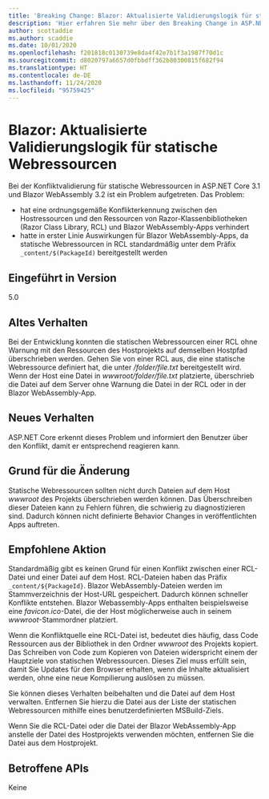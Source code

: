 ```yaml
---
title: 'Breaking Change: Blazor: Aktualisierte Validierungslogik für statische Webressourcen'
description: 'Hier erfahren Sie mehr über den Breaking Change in ASP.NET Core 5.0 mit dem Titel „Blazor: Aktualisierte Validierungslogik für statische Webressourcen'
author: scottaddie
ms.author: scaddie
ms.date: 10/01/2020
ms.openlocfilehash: f201818c0130739e8da4f42e7b1f3a1987f70d1c
ms.sourcegitcommit: d8020797a6657d0fbbdff362b80300815f682f94
ms.translationtype: HT
ms.contentlocale: de-DE
ms.lasthandoff: 11/24/2020
ms.locfileid: "95759425"
---
```

# <a name="blazor-updated-validation-logic-for-static-web-assets"></a>Blazor: Aktualisierte Validierungslogik für statische Webressourcen

Bei der Konfliktvalidierung für statische Webressourcen in ASP.NET Core 3.1 und Blazor WebAssembly 3.2 ist ein Problem aufgetreten. Das Problem:

* hat eine ordnungsgemäße Konflikterkennung zwischen den Hostressourcen und den Ressourcen von Razor-Klassenbibliotheken (Razor Class Library, RCL) und Blazor WebAssembly-Apps verhindert
* hatte in erster Linie Auswirkungen für Blazor WebAssembly-Apps, da statische Webressourcen in RCL standardmäßig unter dem Präfix `_content/$(PackageId)` bereitgestellt werden

## <a name="version-introduced"></a>Eingeführt in Version

5.0

## <a name="old-behavior"></a>Altes Verhalten

Bei der Entwicklung konnten die statischen Webressourcen einer RCL ohne Warnung mit den Ressourcen des Hostprojekts auf demselben Hostpfad überschrieben werden. Gehen Sie von einer RCL aus, die eine statische Webressource definiert hat, die unter */folder/file.txt* bereitgestellt wird. Wenn der Host eine Datei in *wwwroot/folder/file.txt* platzierte, überschrieb die Datei auf dem Server ohne Warnung die Datei in der RCL oder in der Blazor WebAssembly-App.

## <a name="new-behavior"></a>Neues Verhalten

ASP.NET Core erkennt dieses Problem und informiert den Benutzer über den Konflikt, damit er entsprechend reagieren kann.

## <a name="reason-for-change"></a>Grund für die Änderung

Statische Webressourcen sollten nicht durch Dateien auf dem Host *wwwroot* des Projekts überschrieben werden können. Das Überschreiben dieser Dateien kann zu Fehlern führen, die schwierig zu diagnostizieren sind. Dadurch können nicht definierte Behavior Changes in veröffentlichten Apps auftreten.

## <a name="recommended-action"></a>Empfohlene Aktion

Standardmäßig gibt es keinen Grund für einen Konflikt zwischen einer RCL-Datei und einer Datei auf dem Host. RCL-Dateien haben das Präfix `_content/${PackageId}`. Blazor WebAssembly-Dateien werden im Stammverzeichnis der Host-URL gespeichert. Dadurch können schneller Konflikte entstehen. Blazor Webassembly-Apps enthalten beispielsweise eine *favicon.ico*-Datei, die der Host möglicherweise auch in seinem *wwwroot*-Stammordner platziert.

Wenn die Konfliktquelle eine RCL-Datei ist, bedeutet dies häufig, dass Code Ressourcen aus der Bibliothek in den Ordner *wwwroot* des Projekts kopiert. Das Schreiben von Code zum Kopieren von Dateien widerspricht einem der Hauptziele von statischen Webressourcen. Dieses Ziel muss erfüllt sein, damit Sie Updates für den Browser erhalten, wenn die Inhalte aktualisiert werden, ohne eine neue Kompilierung auslösen zu müssen.

Sie können dieses Verhalten beibehalten und die Datei auf dem Host verwalten. Entfernen Sie hierzu die Datei aus der Liste der statischen Webressourcen mithilfe eines benutzerdefinierten MSBuild-Ziels.

Wenn Sie die RCL-Datei oder die Datei der Blazor WebAssembly-App anstelle der Datei des Hostprojekts verwenden möchten, entfernen Sie die Datei aus dem Hostprojekt.

## <a name="affected-apis"></a>Betroffene APIs

Keine

<!--

### Category

ASP.NET Core

### Affected APIs

Not detectable via API analysis

-->
